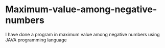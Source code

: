 # Maximum-value-among-negative-numbers
I have done a program in maximum value among negative numbers using JAVA programming language
